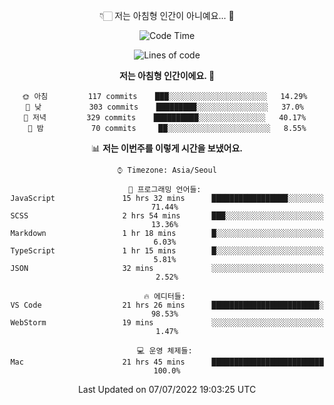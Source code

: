<div align='center'>
 
👇🏻 저는 아침형 인간이 아니예요... 🙊
 
<!--START_SECTION:waka-->
![Code Time](http://img.shields.io/badge/Code%20Time-1%2C631%20hrs%2054%20mins-blue)

![Lines of code](https://img.shields.io/badge/%EC%A0%80%EB%8A%94%20%EC%97%AC%ED%83%9C%EA%B9%8C%EC%A7%80%20-257%20Thousand%20%EC%A4%84%EC%9D%98%20%EC%BD%94%EB%93%9C%EB%A5%BC%20%EC%9E%91%EC%84%B1%ED%96%88%EC%96%B4%EC%9A%94.-blue)

**저는 아침형 인간이에요. 🐤** 

```text
🌞 아침         117 commits    ███░░░░░░░░░░░░░░░░░░░░░░   14.29% 
🌆 낮　         303 commits    █████████░░░░░░░░░░░░░░░░   37.0% 
🌃 저녁         329 commits    ██████████░░░░░░░░░░░░░░░   40.17% 
🌙 밤　         70 commits     ██░░░░░░░░░░░░░░░░░░░░░░░   8.55%

```


📊 **저는 이번주를 이렇게 시간을 보냈어요.** 

```text
⌚︎ Timezone: Asia/Seoul

💬 프로그래밍 언어들: 
JavaScript               15 hrs 32 mins      █████████████████░░░░░░░░   71.44% 
SCSS                     2 hrs 54 mins       ███░░░░░░░░░░░░░░░░░░░░░░   13.36% 
Markdown                 1 hr 18 mins        █░░░░░░░░░░░░░░░░░░░░░░░░   6.03% 
TypeScript               1 hr 15 mins        █░░░░░░░░░░░░░░░░░░░░░░░░   5.81% 
JSON                     32 mins             ░░░░░░░░░░░░░░░░░░░░░░░░░   2.52%

🔥 에디터들: 
VS Code                  21 hrs 26 mins      ████████████████████████░   98.53% 
WebStorm                 19 mins             ░░░░░░░░░░░░░░░░░░░░░░░░░   1.47%

💻 운영 체제들: 
Mac                      21 hrs 45 mins      █████████████████████████   100.0%

```


 Last Updated on 07/07/2022 19:03:25 UTC
<!--END_SECTION:waka-->
 </div>
<!---
Emewjin/Emewjin is a ✨ special ✨ repository because its `README.md` (this file) appears on your GitHub profile.
You can click the Preview link to take a look at your changes.
--->
